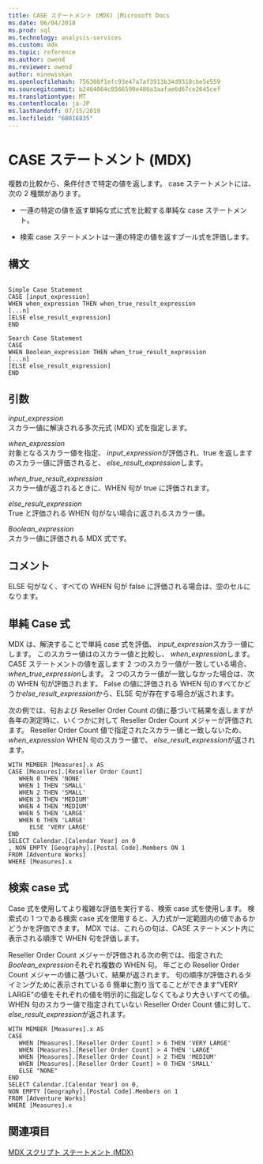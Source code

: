 ```yaml
---
title: CASE ステートメント (MDX) |Microsoft Docs
ms.date: 06/04/2018
ms.prod: sql
ms.technology: analysis-services
ms.custom: mdx
ms.topic: reference
ms.author: owend
ms.reviewer: owend
author: minewiskan
ms.openlocfilehash: 756300f1efc93e47a7af3913b34d9318cbe5e559
ms.sourcegitcommit: b2464064c0566590e486a3aafae6d67ce2645cef
ms.translationtype: MT
ms.contentlocale: ja-JP
ms.lasthandoff: 07/15/2019
ms.locfileid: "68016835"
---
```

# <a name="case-statement-mdx"></a>CASE ステートメント (MDX)


  複数の比較から、条件付きで特定の値を返します。 case ステートメントには、次の 2 種類があります。  
  
-   一連の特定の値を返す単純な式に式を比較する単純な case ステートメント。  
  
-   検索 case ステートメントは一連の特定の値を返すブール式を評価します。  
  
## <a name="syntax"></a>構文  
  
```  
  
Simple Case Statement  
CASE [input_expression]  
WHEN when_expression THEN when_true_result_expression  
[...n]  
[ELSE else_result_expression]  
END  
  
Search Case Statement  
CASE   
WHEN Boolean_expression THEN when_true_result_expression  
[...n]  
[ELSE else_result_expression]  
END  
```  
  
## <a name="arguments"></a>引数  
 *input_expression*  
 スカラー値に解決される多次元式 (MDX) 式を指定します。  
  
 *when_expression*  
 対象となるスカラー値を指定、 *input_expression*が評価され、true を返しますのスカラー値に評価されると、 *else_result_expression*します。  
  
 *when_true_result_expression*  
 スカラー値が返されるときに、WHEN 句が true に評価されます。  
  
 *else_result_expression*  
 True と評価される WHEN 句がない場合に返されるスカラー値。  
  
 *Boolean_expression*  
 スカラー値に評価される MDX 式です。  
  
## <a name="remarks"></a>コメント  
 ELSE 句がなく、すべての WHEN 句が false に評価される場合は、空のセルになります。  
  
## <a name="simple-case-expression"></a>単純 Case 式  
 MDX は、解決することで単純 case 式を評価、 *input_expression*スカラー値にします。 このスカラー値はのスカラー値と比較し、 *when_expression*します。 CASE ステートメントの値を返します 2 つのスカラー値が一致している場合、 *when_true_expression*します。 2 つのスカラー値が一致しなかった場合は、次の WHEN 句が評価されます。 False の値に評価される WHEN 句のすべてかどうか*else_result_expression*から、ELSE 句が存在する場合が返されます。  
  
 次の例では、句および Reseller Order Count の値に基づいて結果を返しますが各年の測定時に、いくつかに対して Reseller Order Count メジャーが評価されます。 Reseller Order Count 値で指定されたスカラー値と一致しないため、 *when_expression* WHEN 句のスカラー値で、 *else_result_expression*が返されます。  
  
```  
WITH MEMBER [Measures].x AS   
CASE [Measures].[Reseller Order Count]  
   WHEN 0 THEN 'NONE'  
   WHEN 1 THEN 'SMALL'  
   WHEN 2 THEN 'SMALL'  
   WHEN 3 THEN 'MEDIUM'  
   WHEN 4 THEN 'MEDIUM'  
   WHEN 5 THEN 'LARGE'  
   WHEN 6 THEN 'LARGE'  
      ELSE 'VERY LARGE'  
END  
SELECT Calendar.[Calendar Year] on 0  
, NON EMPTY [Geography].[Postal Code].Members ON 1  
FROM [Adventure Works]  
WHERE [Measures].x  
```  
  
## <a name="searched-case-expression"></a>検索 case 式  
 Case 式を使用してより複雑な評価を実行する、検索 case 式を使用します。 検索式の 1 つである検索 case 式を使用すると、入力式が一定範囲内の値であるかどうかを評価できます。 MDX では、これらの句は、CASE ステートメント内に表示される順序で WHEN 句を評価します。  
  
 Reseller Order Count メジャーが評価される次の例では、指定された*Boolean_expression*それぞれ複数の WHEN 句。 年ごとの Reseller Order Count メジャーの値に基づいて、結果が返されます。 句の順序が評価されるタイミングために表示されている 6 簡単に割り当てることができます"VERY LARGE"の値をそれぞれの値を明示的に指定しなくてもより大きいすべての値。 WHEN 句のスカラー値で指定されていない Reseller Order Count 値に対して、 *else_result_expression*が返されます。  
  
```  
WITH MEMBER [Measures].x AS   
CASE   
   WHEN [Measures].[Reseller Order Count] > 6 THEN 'VERY LARGE'  
   WHEN [Measures].[Reseller Order Count] > 4 THEN 'LARGE'  
   WHEN [Measures].[Reseller Order Count] > 2 THEN 'MEDIUM'  
   WHEN [Measures].[Reseller Order Count] > 0 THEN 'SMALL'  
   ELSE "NONE"  
END  
SELECT Calendar.[Calendar Year] on 0,  
NON EMPTY [Geography].[Postal Code].Members on 1  
FROM [Adventure Works]  
WHERE [Measures].x  
```  
  
## <a name="see-also"></a>関連項目  
 [MDX スクリプト ステートメント &#40;MDX&#41;](../mdx/mdx-scripting-statements-mdx.md)  
  
  

